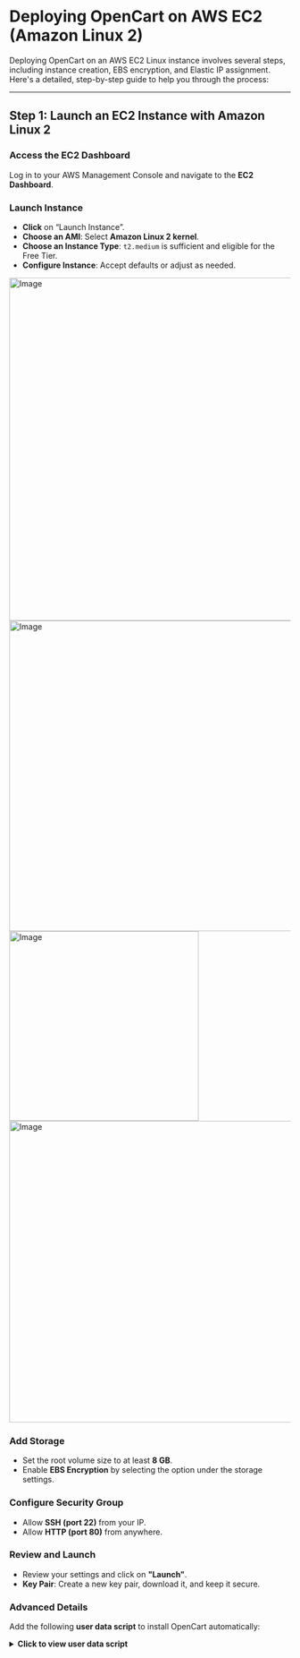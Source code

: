 # Deploying OpenCart on AWS EC2 (Amazon Linux 2)

Deploying OpenCart on an AWS EC2 Linux instance involves several steps, including instance creation, EBS encryption, and Elastic IP assignment. Here's a detailed, step-by-step guide to help you through the process:

---

## Step 1: Launch an EC2 Instance with Amazon Linux 2

### Access the EC2 Dashboard
Log in to your AWS Management Console and navigate to the **EC2 Dashboard**.

### Launch Instance

- **Click** on “Launch Instance”.
- **Choose an AMI**: Select **Amazon Linux 2 kernel**.
- **Choose an Instance Type**: `t2.medium` is sufficient and eligible for the Free Tier.
- **Configure Instance**: Accept defaults or adjust as needed.

<img width="613" alt="Image" src="https://github.com/user-attachments/assets/78ab6669-ba27-4923-a7f9-55aafbe04e77" />

<img width="555" alt="Image" src="https://github.com/user-attachments/assets/89241ba2-3992-49f3-adff-25c0f19ef091" />

<img width="339" alt="Image" src="https://github.com/user-attachments/assets/4cfbaec0-dbbb-45ad-8869-d4a6da4b586f" />

<img width="539" alt="Image" src="https://github.com/user-attachments/assets/2e714f57-61e3-4cca-96ff-593dae8cc7d5" />


### Add Storage

- Set the root volume size to at least **8 GB**.
- Enable **EBS Encryption** by selecting the option under the storage settings.

### Configure Security Group

- Allow **SSH (port 22)** from your IP.
- Allow **HTTP (port 80)** from anywhere.

### Review and Launch

- Review your settings and click on **"Launch"**.
- **Key Pair**: Create a new key pair, download it, and keep it secure.

### Advanced Details

Add the following **user data script** to install OpenCart automatically:

<details>
<summary><strong>Click to view user data script</strong></summary>

```bash
#!/bin/bash

# Update the system
sudo yum update -y

# Enable PHP 8.2 from amazon-linux-extras
amazon-linux-extras enable php8.2 -y
yum clean metadata

# Install Apache, PHP 8.2 and required extensions
sudo yum install -y httpd php php-mysqlnd php-cli php-common php-gd php-mbstring php-xml wget unzip

# Start and enable Apache
sudo systemctl start httpd
sudo systemctl enable httpd

# Set up OpenCart
cd /var/www/html
wget https://github.com/opencart/opencart/releases/download/4.1.0.3/opencart-4.1.0.3.zip
unzip opencart-4.1.0.3.zip
cp -r upload/* .
rm -rf upload opencart-4.1.0.3.zip

# Set correct permissions
chown -R apache:apache /var/www/html
chmod -R 755 /var/www/html
